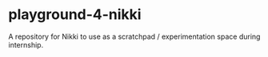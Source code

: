 # playground-4-nikki
A repository for Nikki to use as a scratchpad / experimentation space during internship.
